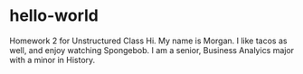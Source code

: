 # hello-world
Homework 2 for Unstructured Class 
Hi. My name is Morgan. I like tacos as well, and enjoy watching Spongebob. 
I am a senior, Business Analyics major with a minor in History. 
